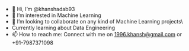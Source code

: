 - 👋 Hi, I’m @khanshadab93
- 👀 I’m interested in Machine Learning
- 💞️ I’m looking to collaborate on any kind of Machine Learning projects\
- Currently learning about Data Engineering
- 📫 How to reach me: Connect with me on 1996.khansh@gmail.com or +91-7987371098

<!---
khanshadab93/khanshadab93 is a ✨ special ✨ repository because its `README.md` (this file) appears on your GitHub profile.
You can click the Preview link to take a look at your changes.
--->

